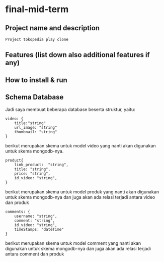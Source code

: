 # final-mid-term
## Project name and description
    Project tokopedia play clone
    
## Features (list down also additional features if any)
## How to install & run
## Schema Database

Jadi saya membuat beberapa database beserta struktur, yaitu: 

    video: {
        title:"string"
        url_image: "string"
        thumbnail: "string"
    }


berikut merupakan skema untuk model video yang nanti akan digunakan untuk skema mongodb-nya.

    product{
        link_product:  "string",
        title: "string",
        price: "string",
        id_video: "string",
    }

berikut merupakan skema untuk model produk yang nanti akan digunakan untuk skema mongodb-nya dan juga akan ada relasi terjadi antara video dan produk

    comments: {
        username: "string",
        comment: "string",
        id_video: "string",
        timeStamps: "dateTime"
    }
berikut merupakan skema untuk model comment yang nanti akan digunakan untuk skema mongodb-nya dan juga akan ada relasi terjadi antara comment dan produk